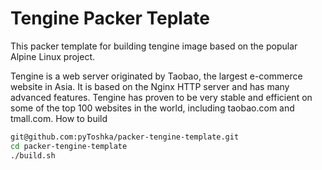 # Tengine Packer Teplate

This packer template for building tengine image based on the popular Alpine Linux project.

Tengine is a web server originated by Taobao, the largest e-commerce website in Asia. It is based on the Nginx HTTP server and has many advanced features. Tengine has proven to be very stable and efficient on some of the top 100 websites in the world, including taobao.com and tmall.com.
How to build
```bash
git@github.com:pyToshka/packer-tengine-template.git
cd packer-tengine-template
./build.sh
```